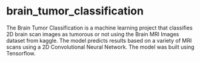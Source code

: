 # brain_tumor_classification
The Brain Tumor Classification is a machine learning project that classifies 2D brain scan images as tumorous or not using the Brain MRI Images dataset from kaggle. The model predicts results based on a variety of MRI scans using a 2D Convolutional Neural Network. The model was built using Tensorflow. 


